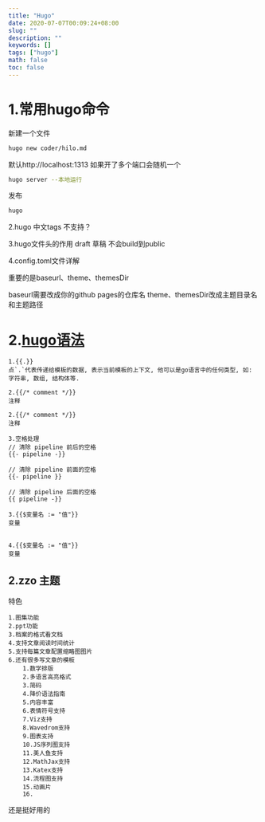 ```yaml
---
title: "Hugo"
date: 2020-07-07T00:09:24+08:00
slug: ""
description: ""
keywords: []
tags: ["hugo"]
math: false
toc: false
---
```


# 1.常用hugo命令

新建一个文件
```sh
hugo new coder/hilo.md
```
默认http://localhost:1313
如果开了多个端口会随机一个
```sh
hugo server --本地运行 
```
发布
```sh
hugo
```

2.hugo 中文tags 不支持？

3.hugo文件头的作用
draft 草稿 不会build到public

4.config.toml文件详解

重要的是baseurl、theme、themesDir

baseurl需要改成你的github pages的仓库名
theme、themesDir改成主题目录名和主题路径

# 2.[hugo语法](https://hugo.aiaide.com/post/hugo%E6%A8%A1%E6%9D%BF%E7%9A%84%E5%9F%BA%E6%9C%AC%E8%AF%AD%E6%B3%95/)

    1.{{.}}
    点`.`代表传递给模板的数据, 表示当前模板的上下文, 他可以是go语言中的任何类型, 如: 字符串, 数组, 结构体等.

    2.{{/* comment */}}
    注释

    2.{{/* comment */}}
    注释

    3.空格处理
    // 清除 pipeline 前后的空格
    {{- pipeline -}}

    // 清除 pipeline 前面的空格
    {{- pipeline }}

    // 清除 pipeline 后面的空格
    {{ pipeline -}}

    3.{{$变量名 := "值"}}
    变量


    4.{{$变量名 := "值"}}
    变量

## 2.zzo 主题

特色

    1.图集功能
    2.ppt功能
    3.档案的格式看文档
    4.支持文章阅读时间统计
    5.支持每篇文章配置缩略图图片
    6.还有很多写文章的模板
        1.数学排版
        2.多语言高亮格式
        3.简码
        4.降价语法指南
        5.内容丰富
        6.表情符号支持
        7.Viz支持
        8.Wavedrom支持
        9.图表支持
        10.JS序列图支持
        11.美人鱼支持
        12.MathJax支持
        13.Katex支持
        14.流程图支持
        15.动画片
        16.

还是挺好用的